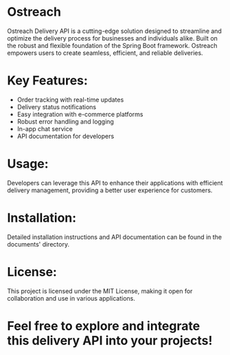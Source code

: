 # Ostreach
Ostreach Delivery API is a cutting-edge solution
designed to streamline and optimize the delivery process for businesses and individuals alike. 
Built on the robust and flexible foundation of the Spring Boot framework.
Ostreach empowers users to create seamless, efficient, and reliable deliveries.

# Key Features:
* Order tracking with real-time updates
* Delivery status notifications
* Easy integration with e-commerce platforms
* Robust error handling and logging
* In-app chat service
* API documentation for developers

# Usage:
Developers can leverage this API to enhance their applications with efficient delivery management, 
providing a better user experience for customers.

# Installation:
Detailed installation instructions and API documentation can be found in the documents' directory.

# License:
This project is licensed under the MIT License, making it open for collaboration and use in various applications.

# Feel free to explore and integrate this delivery API into your projects!
